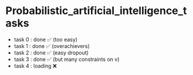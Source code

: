 # Probabilistic_artificial_intelligence_tasks
- task 0 : done ✅ (too easy)
- task 1 : done ✅ (overachievers)
- task 2 : done ✅ (easy dropout)
- task 3 : done ✅ (but many constraints on v)
- task 4 : loading ❌


